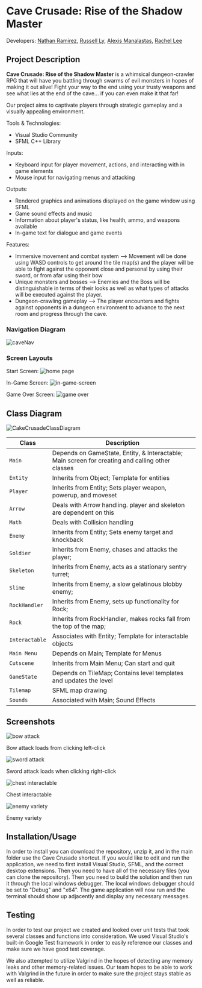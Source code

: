 # Cave Crusade: Rise of the Shadow Master
 Developers: [Nathan Ramirez](https://github.com/ramirez-nathan), 
            [Russell Ly](https://github.com/Ampherost), 
            [Alexis Manalastas](https://github.com/amana032), 
            [Rachel Lee](https://github.com/rache11ee)

## Project Description
 **Cave Crusade: Rise of the Shadow Master** is a whimsical dungeon-crawler RPG that will have you battling through swarms of evil monsters in hopes of making it out alive!<!--  Boulder the Wizard, an evil rock who plans to take over the kingdom with an army of despicable monsters! --> Fight your way to the end using your trusty weapons and see what lies at the end of the cave... if you can even make it that far! <!-- to recover the Box of Wonder that was stolen from your kingdom! -->

Our project aims to captivate players through <!-- an immersive storyline, -->strategic gameplay and a visually appealing environment.

 Tools & Technologies:
* Visual Studio Community
* SFML C++ Library

 Inputs:
* Keyboard input for player movement, actions, and interacting with in game elements
* Mouse input for navigating menus and attacking

 Outputs:
* Rendered graphics and animations displayed on the game window using SFML
* Game sound effects and music
* Information about player's status, like health, ammo, and weapons available
* In-game text for dialogue and game events

 Features:
 * Immersive movement and combat system --> Movement will be done using WASD controls to get around the tile map(s) and the player will be able to fight against the opponent close and personal by using their sword, or from afar using their bow
 * Unique monsters and bosses --> Enemies and the Boss will be distinguishable in terms of their looks as well as what types of attacks will be executed against the player.
 * Dungeon-crawling gameplay --> The player encounters and fights against opponents in a dungeon environment to advance to the next room and progress through the cave.

### Navigation Diagram
![caveNav](https://github.com/cs100/final-project-amana032-rlee205-rly014-nrami112/assets/156261930/e50224f3-62bc-40a0-8f93-a95e0ea631a8)

### Screen Layouts
Start Screen:
![home page](https://github.com/cs100/final-project-amana032-rlee205-rly014-nrami112/assets/156156677/3a4a98e1-0fb9-4123-8827-ccc4e3f329c3)

In-Game Screen:
![in-game-screen](https://github.com/cs100/final-project-amana032-rlee205-rly014-nrami112/assets/156156677/117fff29-f7d6-4bcb-a653-542f7f481f7f)

Game Over Screen:
![game over](https://github.com/cs100/final-project-amana032-rlee205-rly014-nrami112/assets/156156677/3302e9b2-aec1-468d-9c47-49bf13b52025)

## Class Diagram
![CakeCrusadeClassDiagram](https://github.com/cs100/final-project-amana032-rlee205-rly014-nrami112/assets/136412424/d2a5c061-6ec1-4a4d-84b2-7e3b3b2f16b1)

| Class | Description |
| --- | --- |
| `Main` | Depends on GameState, Entity, & Interactable; Main screen for creating and calling other classes |
| `Entity` | Inherits from Object; Template for entities |
| `Player` | Inherits from Entity; Sets player weapon, powerup, and moveset |
| `Arrow` | Deals with Arrow handling. player and skeleton are dependent on this | 
| `Math` | Deals with Collision handling |
| `Enemy` | Inherits from Entity; Sets enemy target and knockback |
| `Soldier` | Inherits from Enemy, chases and attacks the player; |
| `Skeleton` | Inherits from Enemy, acts as a stationary sentry turret; |
| `Slime` | Inherits from Enemy, a slow gelatinous blobby enemy; |
| `RockHandler` | Inherits from Enemy, sets up functionality for Rock;
| `Rock` |  Inherits from RockHandler, makes rocks fall from the top of the map; |
| `Interactable` | Associates with Entity; Template for interactable objects |
| `Main Menu` | Depends on Main; Template for Menus |
| `Cutscene` | Inherits from Main Menu; Can start and quit |
| `GameState` | Depends on TileMap; Contains level templates and updates the level |
| `Tilemap` | SFML map drawing |
| `Sounds` | Associated with Main; Sound Effects |

 
 
 ## Screenshots

![bow attack](https://github.com/cs100/final-project-amana032-rlee205-rly014-nrami112/assets/156156677/ab6562dd-6ad8-4456-8e14-e587b8c833b4)

 Bow attack loads from clicking left-click

 ![sword attack](https://github.com/cs100/final-project-amana032-rlee205-rly014-nrami112/assets/156156677/880a0052-b773-49ff-95fc-904cb93977f9)

 Sword attack loads when clicking right-click

![chest interactable](https://github.com/cs100/final-project-amana032-rlee205-rly014-nrami112/assets/156156677/d32fbc32-854b-494f-9128-0a49e29c9a7d)

 Chest interactable

![enemy variety](https://github.com/cs100/final-project-amana032-rlee205-rly014-nrami112/assets/156156677/dac396e3-4347-4b94-9d23-b9614b3841bd)

 Enemy variety




 ## Installation/Usage
 In order to install you can download the repository, unzip it, and in the main folder use the Cave Crusade shortcut. 
 If you would like to edit and run the application, we need to first install Visual Studio, SFML, and the correct desktop extensions. Then you need to have all of the necessary files (you can clone the repository). Then you need to build the solution and then run it through the local windows debugger. The local windows debugger should be set to "Debug" and "x64". The game application will now run and the terminal should show up adjacently and display any necessary messages. 

 ## Testing
 
In order to test our project we created and looked over unit tests that took several classes and functions into consideration. We used Visual Studio's built-in Google Test framework in order to easily reference our classes and make sure we have good test coverage. 

We also attempted to utilize Valgrind in the hopes of detecting any memory leaks and other memory-related issues. Our team hopes to be able to work with Valgrind in the future in order to make sure the project stays stable as well as reliable. 

